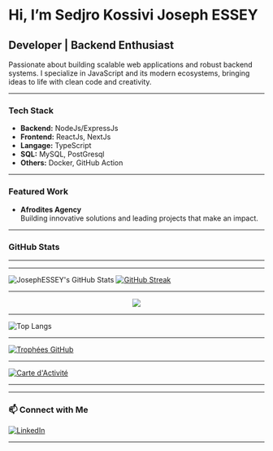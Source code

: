 # Hi, I’m Sedjro Kossivi Joseph ESSEY

## Developer | Backend Enthusiast

Passionate about building scalable web applications and robust backend systems. I specialize in JavaScript and its modern ecosystems, bringing ideas to life with clean code and creativity. 

---

###  Tech Stack

- **Backend:** NodeJs/ExpressJs
- **Frontend:** ReactJs, NextJs
- **Langage:** TypeScript
- **SQL:** MySQL, PostGresql
- **Others:** Docker, GitHub Action 

---

### Featured Work

- **Afrodites Agency**  
  Building innovative solutions and leading projects that make an impact.

---

### GitHub Stats

---

---

![JosephESSEY's GitHub Stats](https://github-readme-stats.vercel.app/api?username=JosephESSEY&show_icons=true&theme=react)
[![GitHub Streak](https://streak-stats.demolab.com?user=JosephESSEY&theme=react&hide_border=true)](https://git.io/streak-stats)

---

<p align="center">
  <img src="https://github-profile-summary-cards.vercel.app/api/cards/profile-details?username=JosephESSEY&theme=react" />
</p>


---

![Top Langs](https://github-readme-stats.vercel.app/api/top-langs/?username=JosephESSEY&layout=compact&theme=react)

---

[![Trophées GitHub](https://github-profile-trophy.vercel.app/?username=JosephESSEY&theme=react&row=2&column=3)](https://github.com/ryo-ma/github-profile-trophy)

---

[![Carte d'Activité](https://github-readme-activity-graph.vercel.app/graph?username=JosephESSEY&theme=react&area=true)](https://github.com/ashutosh00710/github-readme-activity-graph)

---




---

### 📫 Connect with Me

[![LinkedIn](https://img.shields.io/badge/LinkedIn-JosephESSEY-blue?style=for-the-badge&logo=linkedin)](https://www.linkedin.com/in/JosephESSEY)

---

<!--
**JosephESSEY/JosephESSEY** is a ✨ special ✨ repository because its README.md (this file) appears on your GitHub profile.
-->
